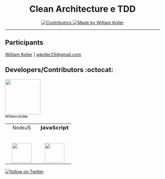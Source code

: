 <h1 align="center">
Clean Architecture e TDD
</h1>

<p align="center">
  <a href="https://github.com/williamkoller/link-manager/">
    <img src="https://img.shields.io/github/contributors/rocketseat/youtube-clone-discord?color=%237159c1&logoColor=%237159c1&style=flat" alt="Contributors">
  </a>

<a href="https://www.linkedin.com/in/williamkoller/">
<img alt="Made by William Koller" src="https://img.shields.io/badge/made%20by-William Koller-%237159c1">
</a>

</p>

<hr>

## Participants

[William Koller](https://www.linkedin.com/in/williamkoller/) |
wkoller25@gmail.com

## Developers/Contributors :octocat:

[<img src="https://avatars2.githubusercontent.com/u/37092943?s=400&u=aeb659355263c064e78242debb0bd6de5266bbdf&v=4" width=115><br><sub>William Koller</sub>](https://github.com/williamkoller)

<table>
  <tbody>
    <tr valign="top">
      <td width="50%" align="center">
        <span>NodeJS</span><br><br><br>
        <img height="64px" src="https://cdn.svgporn.com/logos/nodejs.svg">
      </td>
      <td width="50%" align="center">
        <span>𝗝𝗮𝘃𝗮𝗦𝗰𝗿𝗶𝗽𝘁</span><br><br><br>
        <img height="64px" src="https://cdn.svgporn.com/logos/javascript.svg">
      </td>
    </tr>
  </tbody>
</table>

<p align="left">
  <a href="https://twitter.com/intent/follow?screen_name=williamkoller">
    <img src="https://img.shields.io/twitter/follow/williamkoller?style=social&logo=twitter"
    alt="follow on Twitter"></a>
</p>  
